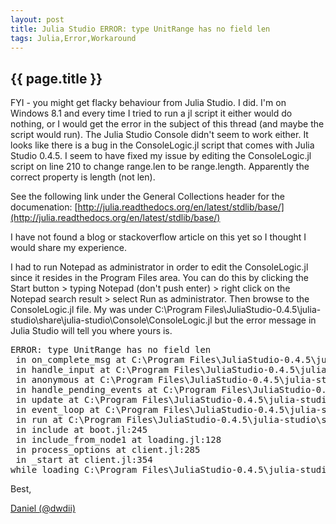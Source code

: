 ```yaml
---
layout: post
title: Julia Studio ERROR: type UnitRange has no field len
tags: Julia,Error,Workaround
---
```

{{ page.title }}
----------------
FYI - you might get flacky behaviour from Julia Studio. I did. I'm on Windows 8.1 and every time I tried to run a jl script it either would do nothing, 
or I would get the error in the subject of this thread (and maybe the script would run). The Julia Studio Console didn't seem to work either. It looks 
like there is a bug in the ConsoleLogic.jl script that comes with Julia Studio 0.4.5. I seem to have fixed my issue by editing the ConsoleLogic.jl 
script on line 210 to change range.len to be range.length. Apparently the correct property is length (not len).

See the following link under the General Collections header for the documenation: [http://julia.readthedocs.org/en/latest/stdlib/base/](http://julia.readthedocs.org/en/latest/stdlib/base/)

I have not found a blog or stackoverflow article on this yet so I thought I would share my experience.

I had to run Notepad as administrator in order to edit the ConsoleLogic.jl since it resides in the Program Files area. You can do this by clicking 
the Start button &gt; typing Notepad (don't push enter) &gt; right click on the Notepad search result &gt; select Run as administrator. Then browse to the ConsoleLogic.jl file. 
My was under C:\Program Files\JuliaStudio-0.4.5\julia-studio\share\julia-studio\Console\ConsoleLogic.jl but the error message in Julia Studio will tell you where yours is.

<pre>
ERROR: type UnitRange has no field len 
 in on_complete_msg at C:\Program Files\JuliaStudio-0.4.5\julia-studio\share\julia-studio\Console\ConsoleLogic.jl:210
 in handle_input at C:\Program Files\JuliaStudio-0.4.5\julia-studio\share\julia-studio\Console\ConsoleLogic.jl:229
 in anonymous at C:\Program Files\JuliaStudio-0.4.5\julia-studio\share\julia-studio\Console\ConsoleLogic.jl:246
 in handle_pending_events at C:\Program Files\JuliaStudio-0.4.5\julia-studio\share\julia-studio\juliet\src\modules/event/event.jl:84
 in update at C:\Program Files\JuliaStudio-0.4.5\julia-studio\share\julia-studio\juliet\src\modules/event/event.jl:59
 in event_loop at C:\Program Files\JuliaStudio-0.4.5\julia-studio\share\julia-studio\juliet\src\modules/event/event.jl:72
 in run at C:\Program Files\JuliaStudio-0.4.5\julia-studio\share\julia-studio\juliet\src\juliet-engine.jl:48
 in include at boot.jl:245
 in include_from_node1 at loading.jl:128
 in process_options at client.jl:285
 in _start at client.jl:354
while loading C:\Program Files\JuliaStudio-0.4.5\julia-studio\share\julia-studio\Console\Console.jl, in expression starting on line 21
</pre>

Best,

[Daniel (@dwdii)](http://twitter.com/dwdii)
